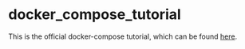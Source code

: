 # docker_compose_tutorial
This is the official docker-compose tutorial, which can be found [here](https://docs.docker.com/compose/gettingstarted/).
